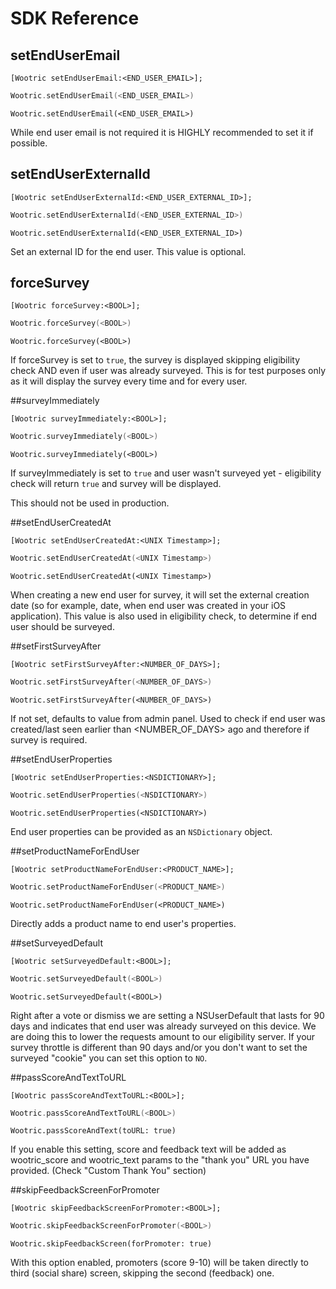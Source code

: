 # SDK Reference

## setEndUserEmail
```objective_c
[Wootric setEndUserEmail:<END_USER_EMAIL>];
```
```swift
Wootric.setEndUserEmail(<END_USER_EMAIL>)
```
```swift_three
Wootric.setEndUserEmail(<END_USER_EMAIL>)
```
While end user email is not required it is HIGHLY recommended to set it if possible.

## setEndUserExternalId
```objective_c
[Wootric setEndUserExternalId:<END_USER_EXTERNAL_ID>];
```
```swift
Wootric.setEndUserExternalId(<END_USER_EXTERNAL_ID>)
```
```swift_three
Wootric.setEndUserExternalId(<END_USER_EXTERNAL_ID>)
```
Set an external ID for the end user. This value is optional.

## forceSurvey
```objective_c
[Wootric forceSurvey:<BOOL>];
```
```swift
Wootric.forceSurvey(<BOOL>)
```
```swift_three
Wootric.forceSurvey(<BOOL>)
```
If forceSurvey is set to `true`, the survey is displayed skipping eligibility check AND even if user was already surveyed. This is for test purposes only as it will display the survey every time and for every user.

##surveyImmediately
```objective_c
[Wootric surveyImmediately:<BOOL>];
```
```swift
Wootric.surveyImmediately(<BOOL>)
```
```swift_three
Wootric.surveyImmediately(<BOOL>)
```
If surveyImmediately is set to `true` and user wasn't surveyed yet - eligibility check will return `true` and survey will be displayed.

<aside class="warning">
This should not be used in production.
</aside>

##setEndUserCreatedAt
```objective_c
[Wootric setEndUserCreatedAt:<UNIX Timestamp>];
```
```swift
Wootric.setEndUserCreatedAt(<UNIX Timestamp>)
```
```swift_three
Wootric.setEndUserCreatedAt(<UNIX Timestamp>)
```
When creating a new end user for survey, it will set the external creation date (so for example, date, when end user was created in your iOS application).
This value is also used in eligibility check, to determine if end user should be surveyed.

##setFirstSurveyAfter
```objective_c
[Wootric setFirstSurveyAfter:<NUMBER_OF_DAYS>];
```
```swift
Wootric.setFirstSurveyAfter(<NUMBER_OF_DAYS>)
```
```swift_three
Wootric.setFirstSurveyAfter(<NUMBER_OF_DAYS>)
```
If not set, defaults to value from admin panel. Used to check if end user was created/last seen earlier than <NUMBER_OF_DAYS> ago and therefore if survey is required.

##setEndUserProperties
```objective_c
[Wootric setEndUserProperties:<NSDICTIONARY>];
```
```swift
Wootric.setEndUserProperties(<NSDICTIONARY>)
```
```swift_three
Wootric.setEndUserProperties(<NSDICTIONARY>)
```
End user properties can be provided as an `NSDictionary` object.

##setProductNameForEndUser
```objective_c
[Wootric setProductNameForEndUser:<PRODUCT_NAME>];
```
```swift
Wootric.setProductNameForEndUser(<PRODUCT_NAME>)
```
```swift_three
Wootric.setProductNameForEndUser(<PRODUCT_NAME>)
```
Directly adds a product name to end user's properties.

##setSurveyedDefault
```objective_c
[Wootric setSurveyedDefault:<BOOL>];
```
```swift
Wootric.setSurveyedDefault(<BOOL>)
```
```swift_three
Wootric.setSurveyedDefault(<BOOL>)
```
Right after a vote or dismiss we are setting a NSUserDefault that lasts for 90 days and indicates that end user was already surveyed on this device. We are doing this to lower the requests amount to our eligibility server.
If your survey throttle is different than 90 days and/or you don't want to set the surveyed "cookie" you can set this option to `NO`.

##passScoreAndTextToURL
```objective_c
[Wootric passScoreAndTextToURL:<BOOL>];
```
```swift
Wootric.passScoreAndTextToURL(<BOOL>)
```
```swift_three
Wootric.passScoreAndText(toURL: true)
```
If you enable this setting, score and feedback text will be added as wootric_score and wootric_text params to the "thank you" URL you have provided. (Check "Custom Thank You" section)

##skipFeedbackScreenForPromoter
```objective_c
[Wootric skipFeedbackScreenForPromoter:<BOOL>];
```
```swift
Wootric.skipFeedbackScreenForPromoter(<BOOL>)
```
```swift_three
Wootric.skipFeedbackScreen(forPromoter: true)
```
With this option enabled, promoters (score 9-10) will be taken directly to third (social share) screen, skipping the second (feedback) one.
